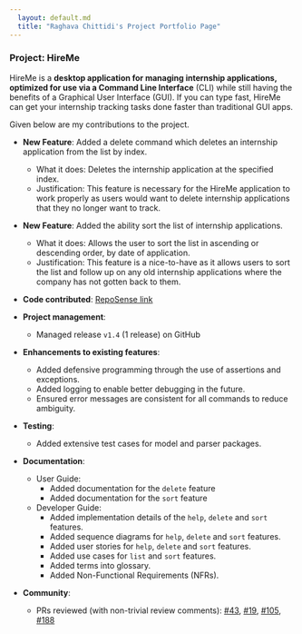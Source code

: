```yaml
---
  layout: default.md
  title: "Raghava Chittidi's Project Portfolio Page"
---
```


### Project: HireMe

HireMe is a **desktop application for managing internship applications, optimized for use via a Command Line Interface** (CLI)
while still having the benefits of a Graphical User Interface (GUI).
If you can type fast, HireMe can get your internship tracking tasks done faster than traditional GUI apps.

Given below are my contributions to the project.

* **New Feature**: Added a delete command which deletes an internship application from the list by index.
  * What it does: Deletes the internship application at the specified index.
  * Justification: This feature is necessary for the HireMe application to work properly as users would want to delete internship applications that they no longer want to track.

* **New Feature**: Added the ability sort the list of internship applications.
  * What it does: Allows the user to sort the list in ascending or descending order, by date of application.
  * Justification: This feature is a nice-to-have as it allows users to sort the list and follow up on any old internship applications where the company has not gotten back to them.

* **Code contributed**: [RepoSense link](https://nus-cs2103-ay2425s1.github.io/tp-dashboard/?search=&sort=groupTitle&sortWithin=title&timeframe=commit&mergegroup=&groupSelect=groupByRepos&breakdown=true&checkedFileTypes=docs~functional-code~test-code~other&since=2024-09-20&tabOpen=true&tabType=authorship&tabAuthor=Raghava-Chittidi&tabRepo=AY2425S1-CS2103T-W09-3%2Ftp%5Bmaster%5D&authorshipIsMergeGroup=false&authorshipFileTypes=docs~functional-code~test-code~other&authorshipIsBinaryFileTypeChecked=false&authorshipIsIgnoredFilesChecked=false)

* **Project management**:
  * Managed release `v1.4` (1 release) on GitHub

* **Enhancements to existing features**:
  * Added defensive programming through the use of assertions and exceptions. 
  * Added logging to enable better debugging in the future.
  * Ensured error messages are consistent for all commands to reduce ambiguity.

* **Testing**:
  * Added extensive test cases for model and parser packages.

* **Documentation**:
  * User Guide:
    * Added documentation for the `delete` feature
    * Added documentation for the `sort` feature
  * Developer Guide:
    * Added implementation details of the `help`, `delete` and `sort` features.
    * Added sequence diagrams for `help`, `delete` and `sort` features.
    * Added user stories for `help`, `delete` and `sort` features.
    * Added use cases for `list` and `sort` features.
    * Added terms into glossary.
    * Added Non-Functional Requirements (NFRs).

* **Community**:
    * PRs reviewed (with non-trivial review comments): [\#43](https://github.com/AY2425S1-CS2103T-W09-3/tp/pull/43), [\#19](https://github.com/AY2425S1-CS2103T-W09-3/tp/pull/57), [\#105](https://github.com/AY2425S1-CS2103T-W09-3/tp/pull/105), [\#188](https://github.com/AY2425S1-CS2103T-W09-3/tp/pull/188)
